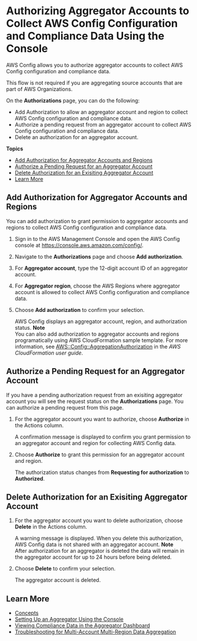 # Authorizing Aggregator Accounts to Collect AWS Config Configuration and Compliance Data Using the Console<a name="authorize-aggregator-account-console"></a>

AWS Config allows you to authorize aggregator accounts to collect AWS Config configuration and compliance data\. 

This flow is not required if you are aggregating source accounts that are part of AWS Organizations\.

On the **Authorizations** page, you can do the following:
+ Add Authorization to allow an aggregator account and region to collect AWS Config configuration and compliance data\.
+ Authorize a pending request from an aggregator account to collect AWS Config configuration and compliance data\.
+ Delete an authorization for an aggregator account\.

**Topics**
+ [Add Authorization for Aggregator Accounts and Regions](#add-authorization-console)
+ [Authorize a Pending Request for an Aggregator Account](#authorization-pending-request-console)
+ [Delete Authorization for an Exisiting Aggregator Account](#delete-authorization-console)
+ [Learn More](#learn-more-setup-console)

## Add Authorization for Aggregator Accounts and Regions<a name="add-authorization-console"></a>

You can add authorization to grant permission to aggregator accounts and regions to collect AWS Config configuration and compliance data\.

1. Sign in to the AWS Management Console and open the AWS Config console at [https://console\.aws\.amazon\.com/config/](https://console.aws.amazon.com/config/)\.

1. Navigate to the **Authorizations** page and choose **Add authorization**\.

1. For **Aggregator account**, type the 12\-digit account ID of an aggregator account\.

1. For **Aggregator region**, choose the AWS Regions where aggregator account is allowed to collect AWS Config configuration and compliance data\.

1. Choose **Add authorization** to confirm your selection\.

   AWS Config displays an aggregator account, region, and authorization status\.
**Note**  
You can also add authorization to aggregator accounts and regions programatically using AWS CloudFormation sample template\. For more information, see [AWS::Config::AggregationAuthorization](https://docs.aws.amazon.com/AWSCloudFormation/latest/UserGuide/aws-resource-config-aggregationauthorization.html) in the *AWS CloudFormation user guide*\.

## Authorize a Pending Request for an Aggregator Account<a name="authorization-pending-request-console"></a>

If you have a pending authorization request from an exisiting aggregator account you will see the request status on the **Authorizations** page\. You can authorize a pending request from this page\.

1. For the aggregator account you want to authorize, choose **Authorize** in the Actions column\.

   A confirmation message is displayed to confirm you grant permission to an aggregator account and region for collecting AWS Config data\.

1. Choose **Authorize** to grant this permission for an aggregator account and region\.

   The authorization status changes from **Requesting for authorization** to **Authorized**\.

## Delete Authorization for an Exisiting Aggregator Account<a name="delete-authorization-console"></a>

1. For the aggregator account you want to delete authorization, choose **Delete** in the Actions column\.

   A warning message is displayed\. When you delete this authorization, AWS Config data is not shared with an aggregator account\.
**Note**  
After authorization for an aggregator is deleted the data will remain in the aggregator account for up to 24 hours before being deleted\.

1. Choose **Delete** to confirm your selection\.

   The aggregator account is deleted\.

## Learn More<a name="learn-more-setup-console"></a>
+ [Concepts](config-concepts.md)
+ [Setting Up an Aggregator Using the Console](setup-aggregator-console.md)
+ [Viewing Compliance Data in the Aggregator Dashboard](viewing-the-aggregate-dashboard.md)
+ [Troubleshooting for Multi\-Account Multi\-Region Data Aggregation](aggregate-data-troubleshooting.md)